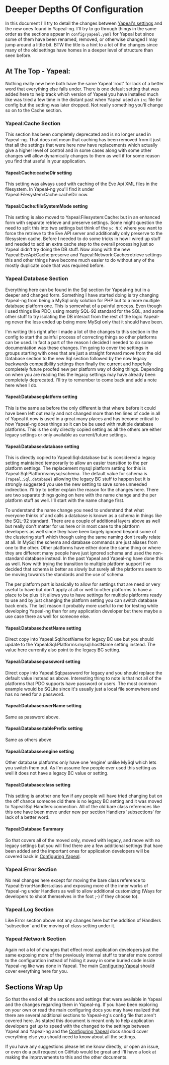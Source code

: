 # Deeper Depths Of Configuration

In this document I'll try to detail the changes between
[Yapeal's settings](https://github.com/Yapeal/yapeal) and the new ones
found in Yapeal-ng. I'll try to go through things in the same order as
the sections appear in `config/yapeal.yaml` for Yapeal but since some of
them have been renamed, removed, or otherwise changed I may jump around
a little bit. BTW the title is a hint to a lot of the changes since many
of the old settings have homes in a deeper level of structure than seen
before.

## At The Top - Yapeal:

Nothing really new here both have the same Yapeal 'root' for lack of a
better word that everything else falls under. There is one default
setting that was added here to help track which version of Yapeal you
have installed much like was tried a few time in the distant past when
Yapeal used an `ini` file for config but the setting was later dropped.
Not really something you'll change so on to the Cache section.

### Yapeal:Cache Section

This section has been completely deprecated and is no longer used in
Yapeal-ng. That does not mean that caching has been removed from it just
that all the settings that were here now have replacements which
actually give a higher level of control and in some cases along with
some other changes will allow dynamically changes to them as well if for
some reason you find that useful in your application.

#### Yapeal:Cache:cacheDir setting

This setting was always used with caching of the Eve Api XML files in
the filesystem.  In Yapeal-ng you'll find it under
Yapeal:Filesystem:Cache:cacheDir now.

#### Yapeal:Cache:fileSystemMode setting

This setting is also moved to Yapeal:Filesystem:Cache: but in an
enhanced form with separate retrieve and preserve settings. Some might
question the need to split this into two settings but think of the
`yc N:C` where you want to force the retrieve to the Eve API server and
additionally only preserve to the filesystem cache. Before I needed to
do some tricks in how I wired up stuff and needed to add an extra cache
step to the overall processing just so Yapeal didn't try doing the DB
stuff. Now along with the new Yapeal:EveApi:Cache:preserve and
Yapeal:Network:Cache:retrieve settings this and other things have become
much easier to do without any of the mostly duplicate code that was
required before.

### Yapeal:Database Section

Everything here can be found in the Sql section for Yapeal-ng but in a
deeper and changed form. Something I have started doing is try changing
Yapeal-ng from being a MySql only solution for PHP but to a more
multiple database platform one. This is somewhat of a painful process.
Even though I used things like PDO, using mostly SQL-92 standard for the SQL,
and some other stuff to try isolating the DB interact from the rest of the
logic Yapeal-ng never the less ended up being more MySql only that it should
have been.

I'm writing this right after I made a lot of the changes to this section
in the config to start the painful process of correcting things so other
platforms can be used. In fact a part of the reason I decided I needed
to do some documentation was these changes. I'm going to cover the
settings in groups starting with ones that are just a straight forward
move from the old Database section to the new Sql section followed by
the now legacy backwards compatibility settings then finally the current
and hopefully completely future proofed new per platform way of doing
things. Depending on when you are reading this the legacy settings may
have already been completely deprecated. I'll try to remember to come
back and add a note here when I do.

#### Yapeal:Database:platform setting

This is the same as before the only different is that where before it
could have been left out really and not changed more than ten lines of
code in all of Yapeal it now is used in a great many places and has
become critical to how Yapeal-ng does things so it can be be used with
multiple database platforms. This is the only directly copied setting as
all the others are either legacy settings or only available as
current/future settings.

#### Yapeal:Database:database setting

This is directly copied to Yapeal:Sql:database but is considered a
legacy setting maintained temporarily to allow an easier transition to
the per platform settings. The replacement mysql platform setting for
this is Yapeal:Sql:Platforms:mysql:schema. The default value for schema
is `{Yapeal.Sql.database}` allowing the legacy BC stuff to happen but it
is strongly suggested you use the new setting to save some unneeded
indirection. I'll try to better explain the reason for the changes here.
There are two separate things going on here with the name change
and the per platform stuff as well. I'll start with the name change
first.

To understand the name change you need to understand that what everyone
thinks of and calls a database is known as a schema in things like the
SQL-92 standard. There are a couple of additional layers above as well
but really don't matter for us here or in most case to the platform
developers as well since they have been largely ignored beyond some of
the clustering stuff which though using the same naming don't really
relate at all. In MySql the schema and database commands are just
aliases from one to the other. Other platforms have either done the same
thing or where they are different many people have just ignored schema
and used the non-standard database instead. In the past Yapeal and
Yapeal-ng have done this as well. Now with trying the transition to
multiple platform support I've decided that schema is better as slowly
but surely all the platforms seem to be moving towards the standards and
the use of schema.

The per platform part is basically to allow for settings that are need
or very useful to have but don't apply at all or well to other platforms
to have a place to be plus it it allows you to have settings for multiple
platforms ready to use and by just changing the platform setting you
can switch database back ends. The last reason it probably more useful
to me for testing while developing Yapeal-ng than for any application
developer but there maybe a use case there as well for someone else.

#### Yapeal:Database:hostName setting

Direct copy into Yapeal:Sql:hostName for legacy BC use but you should
update to the Yapeal:Sql:Platforms:mysql:hostName setting instead. The
value here currently also point to the legacy BC setting.

#### Yapeal:Database:password setting

Direct copy into Yapeal:Sql:password for legacy and you should replace
the default value instead as above. Interesting thing to note is that
not all of the platforms that PDO supports have password or users. The
most common example would be SQLite since it's usually just a local
file somewhere and has no need for a password.

#### Yapeal:Database:userName setting

Same as password above.

#### Yapeal:Database:tablePrefix setting

Same as others above

#### Yapeal:Database:engine setting

Other database platforms only have one 'engine' unlike MySql which lets
you switch them out. As I'm assume few people ever used this setting as
well it does not have a legacy BC value or setting.

#### Yapeal:Database:class setting

This setting is another one few if any people will have tried changing
but on the off chance someone did there is no legacy BC setting and it
was moved to Yapeal:Sql:Handlers:connection. All of the old bare class
references like this one have been move under new per section Handlers
'subsections' for lack of a better word.

#### Yapeal:Database Summary

So that covers all of the moved only, moved with legacy, and move with
no legacy settings but you will find there are a few additional settings
that have been added and the important ones for application developers
will be covered back in [Configuring Yapeal](docs/ConfiguringYapeal.md).

### Yapeal:Error Section

No real changes here except for moving the bare class reference to
Yapeal:Error:Handlers:class and exposing more of the inner works of
Yapeal-ng under Handlers as well to allow additional customizing (Ways
for developers to shoot themselves in the foot ;-) if they choose to).

### Yapeal:Log Section

Like Error section above not any changes here but the addition of
Handlers 'subsection' and the moving of class setting under it.

### Yapeal:Network Section

Again not a lot of changes that effect most application developers just
the same exposing more of the previously internal stuff to transfer more
control to the configuration instead of hiding it away in some buried
code inside Yapeal-ng like was done in Yapeal. The main
[Configuring Yapeal](docs/ConfiguringYapeal.md) should cover everything
here for you.

## Sections Wrap Up

So that the end of all the sections and settings that were available in
Yapeal and the changes regarding them in Yapeal-ng. If you have been
exploring on your own or read the main configuring docs you may have
realized that there are several additional sections to Yapeal-ng's
config file that aren't covered here. As stated this document is meant
only to help application developers get up to speed with the changed to
the settings between Yapeal and Yapeal-ng and the
[Configuring Yapeal](docs/ConfiguringYapeal.md) docs should cover
everything else you should need to know about all the settings.

If you have any suggestions please let me know directly, or open an
issue, or even do a pull request on GitHub would be great and I'll have
a look at making the improvements to this and the other documents.
